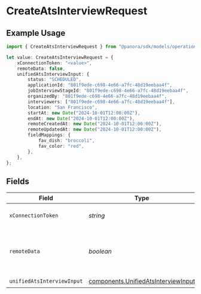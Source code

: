 # CreateAtsInterviewRequest

## Example Usage

```typescript
import { CreateAtsInterviewRequest } from "@panora/sdk/models/operations";

let value: CreateAtsInterviewRequest = {
    xConnectionToken: "<value>",
    remoteData: false,
    unifiedAtsInterviewInput: {
        status: "SCHEDULED",
        applicationId: "801f9ede-c698-4e66-a7fc-48d19eebaa4f",
        jobInterviewStageId: "801f9ede-c698-4e66-a7fc-48d19eebaa4f",
        organizedBy: "801f9ede-c698-4e66-a7fc-48d19eebaa4f",
        interviewers: ["801f9ede-c698-4e66-a7fc-48d19eebaa4f"],
        location: "San Francisco",
        startAt: new Date("2024-10-01T12:00:00Z"),
        endAt: new Date("2024-10-01T12:00:00Z"),
        remoteCreatedAt: new Date("2024-10-01T12:00:00Z"),
        remoteUpdatedAt: new Date("2024-10-01T12:00:00Z"),
        fieldMappings: {
            fav_dish: "broccoli",
            fav_color: "red",
        },
    },
};
```

## Fields

| Field                                                                                      | Type                                                                                       | Required                                                                                   | Description                                                                                | Example                                                                                    |
| ------------------------------------------------------------------------------------------ | ------------------------------------------------------------------------------------------ | ------------------------------------------------------------------------------------------ | ------------------------------------------------------------------------------------------ | ------------------------------------------------------------------------------------------ |
| `xConnectionToken`                                                                         | *string*                                                                                   | :heavy_check_mark:                                                                         | The connection token                                                                       |                                                                                            |
| `remoteData`                                                                               | *boolean*                                                                                  | :heavy_minus_sign:                                                                         | Set to true to include data from the original Ats software.                                | false                                                                                      |
| `unifiedAtsInterviewInput`                                                                 | [components.UnifiedAtsInterviewInput](../../models/components/unifiedatsinterviewinput.md) | :heavy_check_mark:                                                                         | N/A                                                                                        |                                                                                            |